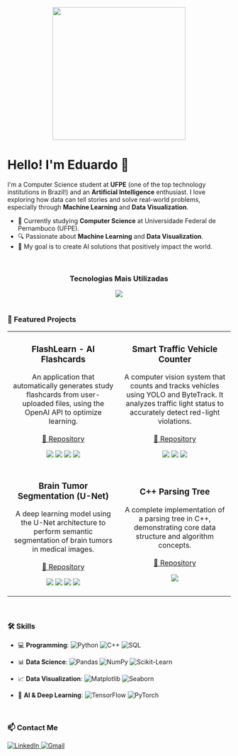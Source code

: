 <p align="center">
  <img src="https://www.tramaweb.com.br/wp-content/uploads/2019/10/f6719fd6-tenor.gif" width="300">
</p>

# Hello! I'm Eduardo 👋

I'm a Computer Science student at **UFPE** (one of the top technology institutions in Brazil!) and an **Artificial Intelligence** enthusiast. I love exploring how data can tell stories and solve real-world problems, especially through **Machine Learning** and **Data Visualization**.

- 🌱 Currently studying **Computer Science** at Universidade Federal de Pernambuco (UFPE).
- 🔍 Passionate about **Machine Learning** and **Data Visualization**.
- 🎯 My goal is to create AI solutions that positively impact the world.

<br>

<div align="center">
  <h3 align="center">Tecnologias Mais Utilizadas</h3>
  <a href="https://skillicons.dev">
    <img src="https://skillicons.dev/icons?i=python,cpp,pytorch,scikitlearn,git,docker&perline=6" />
  </a>
</div>

<br>

### 🚀 Featured Projects
<table>
  <tr>
    <td width="50%">
      <h3 align="center">FlashLearn - AI Flashcards</h3>
      <p align="center">
        An application that automatically generates study flashcards from user-uploaded files, using the OpenAI API to optimize learning.
        <br/><br/>
        <a href="https://github.com/Eduardocin/FlashLearn">🔗 Repository</a>
      </p>
      <p align="center">
        <img src="https://img.shields.io/badge/-Django-092E20?style=flat&logo=django&logoColor=white"/>
        <img src="https://img.shields.io/badge/-Tailwind_CSS-38B2AC?style=flat&logo=tailwind-css&logoColor=white"/>
        <img src="https://img.shields.io/badge/-OpenAI-412991?style=flat&logo=openai&logoColor=white"/>
        <img src="https://img.shields.io/badge/-Docker-2496ED?style=flat&logo=docker&logoColor=white"/>
      </p>
    </td>
    <td width="50%">
      <h3 align="center">Smart Traffic Vehicle Counter</h3>
      <p align="center">
        A computer vision system that counts and tracks vehicles using YOLO and ByteTrack. It analyzes traffic light status to accurately detect red-light violations.
        <br/><br/>
        <a href="https://github.com/Eduardocin/Smart-Traffic-Vehicle-Counter">🔗 Repository</a>
      </p>
      <p align="center">
        <img src="https://img.shields.io/badge/-Python-3776AB?style=flat&logo=python&logoColor=white"/>
        <img src="https://img.shields.io/badge/-OpenCV-5C3EE8?style=flat&logo=opencv&logoColor=white"/>
        <img src="https://img.shields.io/badge/YOLO-%230000FF.svg?style=flat&logo=yolo&logoColor=white" />
      </p>
    </td>
  </tr>
  <tr>
    <td width="50%">
      <h3 align="center">Brain Tumor Segmentation (U-Net)</h3>
      <p align="center">
        A deep learning model using the U-Net architecture to perform semantic segmentation of brain tumors in medical images.
        <br/><br/>
        <a href="https://github.com/Eduardocin/BrainTumor_UNet_Segmentation">🔗 Repository</a>
      </p>
      <p align="center">
        <img src="https://img.shields.io/badge/-Python-3776AB?style=flat&logo=python&logoColor=white"/>
        <img src="https://img.shields.io/badge/-PyTorch-EE4C2C?style=flat&logo=pytorch&logoColor=white"/>
        <img src="https://img.shields.io/badge/-Scikit--Learn-F7931E?style=flat&logo=scikit-learn&logoColor=white"/>
        <img src="https://img.shields.io/badge/-NumPy-013243?style=flat&logo=numpy&logoColor=white"/>
      </p>
    </td>
    <td width="50%">
      <h3 align="center">C++ Parsing Tree</h3>
      <p align="center">
        A complete implementation of a parsing tree in C++, demonstrating core data structure and algorithm concepts.
        <br/><br/>
        <a href="https://github.com/Eduardocin/parsing-tree-cpp-">🔗 Repository</a>
      </p>
      <p align="center">
        <img src="https://img.shields.io/badge/-C++-00599C?style=flat&logo=c%2B%2B&logoColor=white"/>
      </p>
    </td>
  </tr>
</table>

<br>

### 🛠️ Skills

- 💻 **Programming**: 
  ![Python](https://img.shields.io/badge/-Python-3776AB?style=flat&logo=python&logoColor=white&logoWidth=20) 
  ![C++](https://img.shields.io/badge/-C++-00599C?style=flat&logo=c%2B%2B&logoColor=white&logoWidth=20) 
  ![SQL](https://img.shields.io/badge/-SQL-4479A1?style=flat&logo=postgresql&logoColor=white&logoWidth=20)
 
- 📊 **Data Science**: 
  ![Pandas](https://img.shields.io/badge/-Pandas-150458?style=flat&logo=pandas&logoColor=white&logoWidth=20) 
  ![NumPy](https://img.shields.io/badge/-NumPy-013243?style=flat&logo=numpy&logoColor=white&logoWidth=20) 
  ![Scikit-Learn](https://img.shields.io/badge/-Scikit--Learn-F7931E?style=flat&logo=scikit-learn&logoColor=white&logoWidth=20)  

- 📈 **Data Visualization**: 
  ![Matplotlib](https://img.shields.io/badge/-Matplotlib-11557c?style=flat&logo=python&logoColor=white&logoWidth=20) 
  ![Seaborn](https://img.shields.io/badge/-Seaborn-3776AB?style=flat&logo=python&logoColor=white&logoWidth=20)  

- 🤖 **AI & Deep Learning**: 
  ![TensorFlow](https://img.shields.io/badge/-TensorFlow-FF6F00?style=flat&logo=tensorflow&logoColor=white&logoWidth=20) 
  ![PyTorch](https://img.shields.io/badge/-PyTorch-EE4C2C?style=flat&logo=pytorch&logoColor=white&logoWidth=20)

<br>

### 📫 Contact Me

<p align="left">
  <a href="https://www.linkedin.com/in/eduardo-henrique-a71782338/" target="_blank">
    <img src="https://img.shields.io/badge/-LinkedIn-0077B5?style=for-the-badge&logo=linkedin&logoColor=white" alt="LinkedIn">
  </a>
  <a href="mailto:eduardosantana.tech@gmail.com" target="_blank">
    <img src="https://img.shields.io/badge/-Gmail-D14836?style=for-the-badge&logo=gmail&logoColor=white" alt="Gmail">
  </a>
</p>
